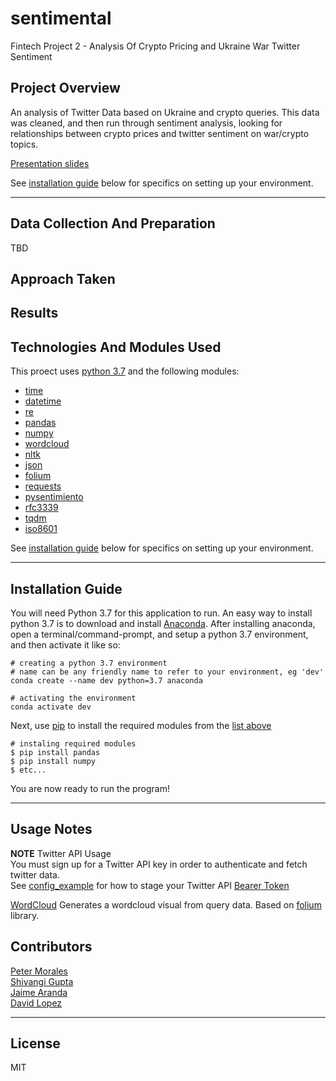 # sentimental
Fintech Project 2 - Analysis Of Crypto Pricing and Ukraine War Twitter Sentiment  

## Project Overview
An analysis of Twitter Data based on Ukraine and crypto queries. This data was cleaned, and then run through sentiment analysis, looking for relationships between crypto prices and twitter sentiment on war/crypto topics.  

[Presentation slides](media/preso.pdf)  

See [installation guide](#installation-guide) below for specifics on setting up your environment.

---

## Data Collection And Preparation
TBD  

## Approach Taken  



## Results  


## Technologies And Modules Used  

This proect uses [python 3.7](https://docs.python.org/3.7/) and the following modules:  

- [time](https://docs.python.org/3.7/library/time.html?highlight=time#module-time)
- [datetime](https://docs.python.org/3.7/library/datetime.html#module-datetime)
- [re](https://docs.python.org/3.7/library/re.html?highlight=re#module-re)
- [pandas](https://pypi.org/project/pandas/)
- [numpy](https://pypi.org/project/numpy/)
- [wordcloud](https://pypi.org/project/wordcloud/)
- [nltk](https://github.com/nltk/nltk)
- [json](https://docs.python.org/3/library/json.html)
- [folium](https://pypi.org/project/folium/)
- [requests](https://docs.python-requests.org/en/latest/)
- [pysentimiento](https://github.com/pysentimiento/pysentimiento)
- [rfc3339](https://pypi.org/project/rfc3339/)
- [tqdm](https://pypi.org/project/tqdm/)
- [iso8601](https://pypi.org/project/iso8601/)


See [installation guide](#installation-guide) below for specifics on setting up your environment.

---


## Installation Guide

You will need Python 3.7 for this application to run. An easy way to install python 3.7 is to download and install [Anaconda](https://www.anaconda.com/products/individual). After installing anaconda, open a terminal/command-prompt, and setup a python 3.7 environment, and then activate it like so:

```
# creating a python 3.7 environment
# name can be any friendly name to refer to your environment, eg 'dev'
conda create --name dev python=3.7 anaconda

# activating the environment
conda activate dev
```

Next, use [pip](https://pypi.org/project/pip/) to install the required modules from the [list above](#Technologies-And-Modules)


```
# instaling required modules
$ pip install pandas
$ pip install numpy
$ etc...
```
You are now ready to run the program!

---

## Usage Notes

**NOTE** Twitter API Usage  
You must sign up for a Twitter API key in order to authenticate and fetch twitter data.  
See [config_example](./config_example.py) for how to stage your Twitter API [Bearer Token](https://developer.twitter.com/en/docs/authentication/oauth-2-0/bearer-tokens)  

[WordCloud](./wordcloud_viz.ipynb)  Generates a wordcloud visual from query data. Based on [folium](https://pypi.org/project/folium/) library.  


## Contributors

[Peter Morales](https://github.com/pmm09c)  
[Shivangi Gupta](https://github.com/shivangiuw)   
[Jaime Aranda](https://github.com/Aranda80)  
[David Lopez](https://github.com/sububer)  

---

## License

MIT